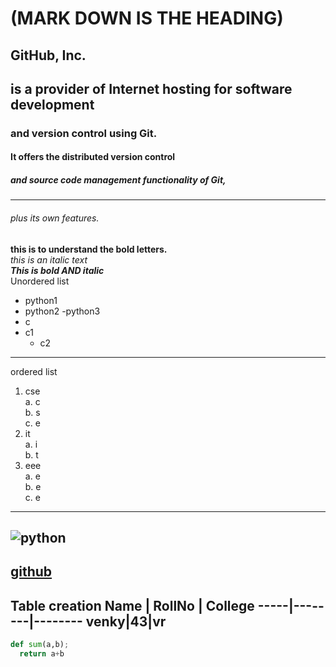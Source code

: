 # (MARK DOWN IS THE HEADING)
## GitHub, Inc.
## is a provider of Internet hosting for software development
### and version control using Git.
#### It offers the distributed version control
##### and source code management functionality of Git,
-------------------------------------------------------------------------------------------
###### plus its own features.
**this is to understand the bold letters.**  
*this is an italic text*  
***This is bold AND italic***  
Unordered list
- python1
 - python2
   -python3
- c
 - c1
   - c2
--------------------------------------------------------------------------------------------
ordered list
1. cse  
 a. c  
 b. s  
 c. e  
2. it  
 a. i  
 b. t  
3. eee  
 a. e  
 b. e  
 c. e  
 -------------------------------------------------------------------------------------------
![python](https://portswigger.net/cms/images/54/14/6efb9bc5d143-article-190612-github-body-text.jpg)
------------------------------------------------------------------------------------------------
[github](https://en.wikipedia.org/wiki/GitHub)
------------------------------------------------------------------------------------------------
Table creation
Name | RollNo | College
-----|--------|--------
venky|43|vr
----------------------


```python
def sum(a,b);
  return a+b
```
